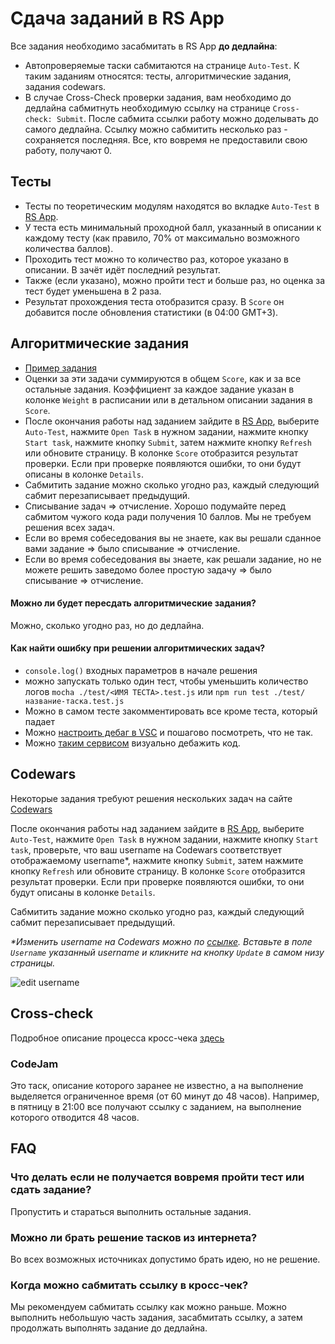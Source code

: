 # Сдача заданий в RS App

Все задания необходимо засабмитать в RS App **до дедлайна**:

- Автопроверяемые таски сабмитаются на странице `Auto-Test`. К таким заданиям относятся: тесты, алгоритмические задания, задания codewars.
- В случае Cross-Check проверки задания, вам необходимо до дедлайна сабмитнуть необходимую ссылку на странице `Cross-check: Submit`. После сабмита ссылки работу можно доделывать до самого дедлайна. Ссылку можно сабмитить несколько раз - сохраняется последняя. Все, кто вовремя не предоставили свою работу, получают 0.

## Тесты

- Тесты по теоретическим модулям находятся во вкладке `Auto-Test` в [RS App](https://app.rs.school/).
- У теста есть минимальный проходной балл, указанный в описании к каждому тесту (как правило, 70% от максимально возможного количества баллов).
- Проходить тест можно то количество раз, которое указано в описании. В зачёт идёт последний результат.
- Также (если указано), можно пройти тест и больше раз, но оценка за тест будет уменьшена в 2 раза.
- Результат прохождения теста отобразится сразу. В `Score` он добавится после обновления статистики (в 04:00 GMT+3).

## Алгоритмические задания

- [Пример задания](https://github.com/AlreadyBored/basic-js)
- Оценки за эти задачи суммируются в общем `Score`, как и за все остальные задания. Коэффициент за каждое задание указан в колонке `Weight` в расписании или в детальном описании задания в `Score`.
- После окончания работы над заданием зайдите в [RS App](https://app.rs.school/), выберите `Auto-Test`, нажмите `Open Task` в нужном задании, нажмите кнопку `Start task`, нажмите кнопку `Submit`, затем нажмите кнопку `Refresh` или обновите страницу. В колонке `Score` отобразится результат проверки. Если при проверке появляются ошибки, то они будут описаны в колонке `Details`.
- Сабмитить задание можно сколько угодно раз, каждый следующий сабмит перезаписывает предыдущий.
- Списывание задач ⇒ отчисление. Хорошо подумайте перед сабмитом чужого кода ради получения 10 баллов. Мы не требуем решения всех задач.
- Если во время собеседования вы не знаете, как вы решали сданное вами задание ⇒ было списывание ⇒ отчисление.
- Если во время собеседования вы знаете, как решали задание, но не можете решить заведомо более простую задачу ⇒ было списывание ⇒ отчисление.

#### Можно ли будет пересдать алгоритмические задания?

Можно, сколько угодно раз, но до дедлайна.

#### Как найти ошибку при решении алгоритмических задач?

- `console.log()` входных параметров в начале решения
- можно запускать только один тест, чтобы уменьшить количество логов
  `mocha ./test/<ИМЯ ТЕСТА>.test.js`
  или
  `npm run test ./test/название-таска.test.js`
- Можно в самом тесте закомментировать все кроме теста, который падает
- Можно [настроить дебаг в VSC](https://code.visualstudio.com/docs/nodejs/nodejs-debugging) и пошагово посмотреть, что не так.
- Можно [таким сервисом](http://pythontutor.com/javascript.html#mode=edit) визуально дебажить код.

## Codewars

Некоторые задания требуют решения нескольких задач на сайте [Codewars](https://www.codewars.com/)

После окончания работы над заданием зайдите в [RS App](https://app.rs.school/), выберите `Auto-Test`, нажмите `Open Task` в нужном задании, нажмите кнопку `Start task`, проверьте, что ваш username на Codewars соответствует отображаемому username\*, нажмите кнопку `Submit`, затем нажмите кнопку `Refresh` или обновите страницу. В колонке `Score` отобразится результат проверки. Если при проверке появляются ошибки, то они будут описаны в колонке `Details`.

Сабмитить задание можно сколько угодно раз, каждый следующий сабмит перезаписывает предыдущий.

_\*Изменить username на Codewars можно по [ссылке](https://www.codewars.com/users/edit). Вставьте в поле `Username` указанный username и кликните на кнопку `Update` в самом низу страницы._

![edit username](images/rs-app-tasks-1.jpg)

## Cross-check

Подробное описание процесса кросс-чека [здесь](cross-check-flow.md)

### CodeJam

Это таск, описание которого заранее не известно, а на выполнение выделяется ограниченное время (от 60 минут до 48 часов).
Например, в пятницу в 21:00 все получают ссылку с заданием, на выполнение которого отводится 48 часов.

## FAQ

### Что делать если не получается вовремя пройти тест или сдать задание?

Пропустить и стараться выполнить остальные задания.

### Можно ли брать решение тасков из интернета?

Во всех возможных источниках допустимо брать идею, но не решение.

### Когда можно сабмитать ссылку в кросс-чек?

Мы рекомендуем сабмитать ссылку как можно раньше. Можно выполнить небольшую часть задания, засабмитать ссылку, а затем продолжать выполнять задание до дедлайна.
